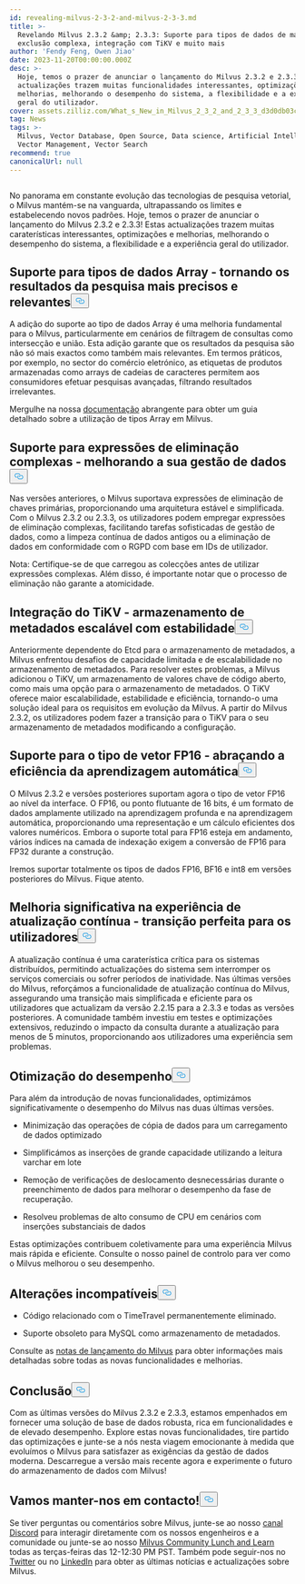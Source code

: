 ```yaml
---
id: revealing-milvus-2-3-2-and-milvus-2-3-3.md
title: >-
  Revelando Milvus 2.3.2 &amp; 2.3.3: Suporte para tipos de dados de matriz,
  exclusão complexa, integração com TiKV e muito mais
author: 'Fendy Feng, Owen Jiao'
date: 2023-11-20T00:00:00.000Z
desc: >-
  Hoje, temos o prazer de anunciar o lançamento do Milvus 2.3.2 e 2.3.3! Estas
  actualizações trazem muitas funcionalidades interessantes, optimizações e
  melhorias, melhorando o desempenho do sistema, a flexibilidade e a experiência
  geral do utilizador.
cover: assets.zilliz.com/What_s_New_in_Milvus_2_3_2_and_2_3_3_d3d0db03c3.png
tag: News
tags: >-
  Milvus, Vector Database, Open Source, Data science, Artificial Intelligence,
  Vector Management, Vector Search
recommend: true
canonicalUrl: null
---
```

<p>
  <span class="img-wrapper">
    <img translate="no" src="https://assets.zilliz.com/What_s_New_in_Milvus_2_3_2_and_2_3_3_d3d0db03c3.png" alt="" class="doc-image" id="" />
    <span></span>
  </span>
</p>
<p>No panorama em constante evolução das tecnologias de pesquisa vetorial, o Milvus mantém-se na vanguarda, ultrapassando os limites e estabelecendo novos padrões. Hoje, temos o prazer de anunciar o lançamento do Milvus 2.3.2 e 2.3.3! Estas actualizações trazem muitas caraterísticas interessantes, optimizações e melhorias, melhorando o desempenho do sistema, a flexibilidade e a experiência geral do utilizador.</p>
<h2 id="Support-for-Array-data-types---making-search-results-more-accurate-and-relevant" class="common-anchor-header">Suporte para tipos de dados Array - tornando os resultados da pesquisa mais precisos e relevantes<button data-href="#Support-for-Array-data-types---making-search-results-more-accurate-and-relevant" class="anchor-icon" translate="no">
      <svg translate="no"
        aria-hidden="true"
        focusable="false"
        height="20"
        version="1.1"
        viewBox="0 0 16 16"
        width="16"
      >
        <path
          fill="#0092E4"
          fill-rule="evenodd"
          d="M4 9h1v1H4c-1.5 0-3-1.69-3-3.5S2.55 3 4 3h4c1.45 0 3 1.69 3 3.5 0 1.41-.91 2.72-2 3.25V8.59c.58-.45 1-1.27 1-2.09C10 5.22 8.98 4 8 4H4c-.98 0-2 1.22-2 2.5S3 9 4 9zm9-3h-1v1h1c1 0 2 1.22 2 2.5S13.98 12 13 12H9c-.98 0-2-1.22-2-2.5 0-.83.42-1.64 1-2.09V6.25c-1.09.53-2 1.84-2 3.25C6 11.31 7.55 13 9 13h4c1.45 0 3-1.69 3-3.5S14.5 6 13 6z"
        ></path>
      </svg>
    </button></h2><p>A adição do suporte ao tipo de dados Array é uma melhoria fundamental para o Milvus, particularmente em cenários de filtragem de consultas como intersecção e união. Esta adição garante que os resultados da pesquisa são não só mais exactos como também mais relevantes. Em termos práticos, por exemplo, no sector do comércio eletrónico, as etiquetas de produtos armazenadas como arrays de cadeias de caracteres permitem aos consumidores efetuar pesquisas avançadas, filtrando resultados irrelevantes.</p>
<p>Mergulhe na nossa <a href="https://milvus.io/docs/array_data_type.md">documentação</a> abrangente para obter um guia detalhado sobre a utilização de tipos Array em Milvus.</p>
<h2 id="Support-for-complex-delete-expressions---improving-your-data-management" class="common-anchor-header">Suporte para expressões de eliminação complexas - melhorando a sua gestão de dados<button data-href="#Support-for-complex-delete-expressions---improving-your-data-management" class="anchor-icon" translate="no">
      <svg translate="no"
        aria-hidden="true"
        focusable="false"
        height="20"
        version="1.1"
        viewBox="0 0 16 16"
        width="16"
      >
        <path
          fill="#0092E4"
          fill-rule="evenodd"
          d="M4 9h1v1H4c-1.5 0-3-1.69-3-3.5S2.55 3 4 3h4c1.45 0 3 1.69 3 3.5 0 1.41-.91 2.72-2 3.25V8.59c.58-.45 1-1.27 1-2.09C10 5.22 8.98 4 8 4H4c-.98 0-2 1.22-2 2.5S3 9 4 9zm9-3h-1v1h1c1 0 2 1.22 2 2.5S13.98 12 13 12H9c-.98 0-2-1.22-2-2.5 0-.83.42-1.64 1-2.09V6.25c-1.09.53-2 1.84-2 3.25C6 11.31 7.55 13 9 13h4c1.45 0 3-1.69 3-3.5S14.5 6 13 6z"
        ></path>
      </svg>
    </button></h2><p>Nas versões anteriores, o Milvus suportava expressões de eliminação de chaves primárias, proporcionando uma arquitetura estável e simplificada. Com o Milvus 2.3.2 ou 2.3.3, os utilizadores podem empregar expressões de eliminação complexas, facilitando tarefas sofisticadas de gestão de dados, como a limpeza contínua de dados antigos ou a eliminação de dados em conformidade com o RGPD com base em IDs de utilizador.</p>
<p>Nota: Certifique-se de que carregou as colecções antes de utilizar expressões complexas. Além disso, é importante notar que o processo de eliminação não garante a atomicidade.</p>
<h2 id="TiKV-integration---scalable-metadata-storage-with-stability" class="common-anchor-header">Integração do TiKV - armazenamento de metadados escalável com estabilidade<button data-href="#TiKV-integration---scalable-metadata-storage-with-stability" class="anchor-icon" translate="no">
      <svg translate="no"
        aria-hidden="true"
        focusable="false"
        height="20"
        version="1.1"
        viewBox="0 0 16 16"
        width="16"
      >
        <path
          fill="#0092E4"
          fill-rule="evenodd"
          d="M4 9h1v1H4c-1.5 0-3-1.69-3-3.5S2.55 3 4 3h4c1.45 0 3 1.69 3 3.5 0 1.41-.91 2.72-2 3.25V8.59c.58-.45 1-1.27 1-2.09C10 5.22 8.98 4 8 4H4c-.98 0-2 1.22-2 2.5S3 9 4 9zm9-3h-1v1h1c1 0 2 1.22 2 2.5S13.98 12 13 12H9c-.98 0-2-1.22-2-2.5 0-.83.42-1.64 1-2.09V6.25c-1.09.53-2 1.84-2 3.25C6 11.31 7.55 13 9 13h4c1.45 0 3-1.69 3-3.5S14.5 6 13 6z"
        ></path>
      </svg>
    </button></h2><p>Anteriormente dependente do Etcd para o armazenamento de metadados, a Milvus enfrentou desafios de capacidade limitada e de escalabilidade no armazenamento de metadados. Para resolver estes problemas, a Milvus adicionou o TiKV, um armazenamento de valores chave de código aberto, como mais uma opção para o armazenamento de metadados. O TiKV oferece maior escalabilidade, estabilidade e eficiência, tornando-o uma solução ideal para os requisitos em evolução da Milvus. A partir do Milvus 2.3.2, os utilizadores podem fazer a transição para o TiKV para o seu armazenamento de metadados modificando a configuração.</p>
<h2 id="Support-for-FP16-vector-type---embracing-machine-learning-efficiency" class="common-anchor-header">Suporte para o tipo de vetor FP16 - abraçando a eficiência da aprendizagem automática<button data-href="#Support-for-FP16-vector-type---embracing-machine-learning-efficiency" class="anchor-icon" translate="no">
      <svg translate="no"
        aria-hidden="true"
        focusable="false"
        height="20"
        version="1.1"
        viewBox="0 0 16 16"
        width="16"
      >
        <path
          fill="#0092E4"
          fill-rule="evenodd"
          d="M4 9h1v1H4c-1.5 0-3-1.69-3-3.5S2.55 3 4 3h4c1.45 0 3 1.69 3 3.5 0 1.41-.91 2.72-2 3.25V8.59c.58-.45 1-1.27 1-2.09C10 5.22 8.98 4 8 4H4c-.98 0-2 1.22-2 2.5S3 9 4 9zm9-3h-1v1h1c1 0 2 1.22 2 2.5S13.98 12 13 12H9c-.98 0-2-1.22-2-2.5 0-.83.42-1.64 1-2.09V6.25c-1.09.53-2 1.84-2 3.25C6 11.31 7.55 13 9 13h4c1.45 0 3-1.69 3-3.5S14.5 6 13 6z"
        ></path>
      </svg>
    </button></h2><p>O Milvus 2.3.2 e versões posteriores suportam agora o tipo de vetor FP16 ao nível da interface. O FP16, ou ponto flutuante de 16 bits, é um formato de dados amplamente utilizado na aprendizagem profunda e na aprendizagem automática, proporcionando uma representação e um cálculo eficientes dos valores numéricos. Embora o suporte total para FP16 esteja em andamento, vários índices na camada de indexação exigem a conversão de FP16 para FP32 durante a construção.</p>
<p>Iremos suportar totalmente os tipos de dados FP16, BF16 e int8 em versões posteriores do Milvus. Fique atento.</p>
<h2 id="Significant-improvement-in-the-rolling-upgrade-experience---seamless-transition-for-users" class="common-anchor-header">Melhoria significativa na experiência de atualização contínua - transição perfeita para os utilizadores<button data-href="#Significant-improvement-in-the-rolling-upgrade-experience---seamless-transition-for-users" class="anchor-icon" translate="no">
      <svg translate="no"
        aria-hidden="true"
        focusable="false"
        height="20"
        version="1.1"
        viewBox="0 0 16 16"
        width="16"
      >
        <path
          fill="#0092E4"
          fill-rule="evenodd"
          d="M4 9h1v1H4c-1.5 0-3-1.69-3-3.5S2.55 3 4 3h4c1.45 0 3 1.69 3 3.5 0 1.41-.91 2.72-2 3.25V8.59c.58-.45 1-1.27 1-2.09C10 5.22 8.98 4 8 4H4c-.98 0-2 1.22-2 2.5S3 9 4 9zm9-3h-1v1h1c1 0 2 1.22 2 2.5S13.98 12 13 12H9c-.98 0-2-1.22-2-2.5 0-.83.42-1.64 1-2.09V6.25c-1.09.53-2 1.84-2 3.25C6 11.31 7.55 13 9 13h4c1.45 0 3-1.69 3-3.5S14.5 6 13 6z"
        ></path>
      </svg>
    </button></h2><p>A atualização contínua é uma caraterística crítica para os sistemas distribuídos, permitindo actualizações do sistema sem interromper os serviços comerciais ou sofrer períodos de inatividade. Nas últimas versões do Milvus, reforçámos a funcionalidade de atualização contínua do Milvus, assegurando uma transição mais simplificada e eficiente para os utilizadores que actualizam da versão 2.2.15 para a 2.3.3 e todas as versões posteriores. A comunidade também investiu em testes e optimizações extensivos, reduzindo o impacto da consulta durante a atualização para menos de 5 minutos, proporcionando aos utilizadores uma experiência sem problemas.</p>
<h2 id="Performance-optimization" class="common-anchor-header">Otimização do desempenho<button data-href="#Performance-optimization" class="anchor-icon" translate="no">
      <svg translate="no"
        aria-hidden="true"
        focusable="false"
        height="20"
        version="1.1"
        viewBox="0 0 16 16"
        width="16"
      >
        <path
          fill="#0092E4"
          fill-rule="evenodd"
          d="M4 9h1v1H4c-1.5 0-3-1.69-3-3.5S2.55 3 4 3h4c1.45 0 3 1.69 3 3.5 0 1.41-.91 2.72-2 3.25V8.59c.58-.45 1-1.27 1-2.09C10 5.22 8.98 4 8 4H4c-.98 0-2 1.22-2 2.5S3 9 4 9zm9-3h-1v1h1c1 0 2 1.22 2 2.5S13.98 12 13 12H9c-.98 0-2-1.22-2-2.5 0-.83.42-1.64 1-2.09V6.25c-1.09.53-2 1.84-2 3.25C6 11.31 7.55 13 9 13h4c1.45 0 3-1.69 3-3.5S14.5 6 13 6z"
        ></path>
      </svg>
    </button></h2><p>Para além da introdução de novas funcionalidades, optimizámos significativamente o desempenho do Milvus nas duas últimas versões.</p>
<ul>
<li><p>Minimização das operações de cópia de dados para um carregamento de dados optimizado</p></li>
<li><p>Simplificámos as inserções de grande capacidade utilizando a leitura varchar em lote</p></li>
<li><p>Remoção de verificações de deslocamento desnecessárias durante o preenchimento de dados para melhorar o desempenho da fase de recuperação.</p></li>
<li><p>Resolveu problemas de alto consumo de CPU em cenários com inserções substanciais de dados</p></li>
</ul>
<p>Estas optimizações contribuem coletivamente para uma experiência Milvus mais rápida e eficiente. Consulte o nosso painel de controlo para ver como o Milvus melhorou o seu desempenho.</p>
<h2 id="Incompatible-changes" class="common-anchor-header">Alterações incompatíveis<button data-href="#Incompatible-changes" class="anchor-icon" translate="no">
      <svg translate="no"
        aria-hidden="true"
        focusable="false"
        height="20"
        version="1.1"
        viewBox="0 0 16 16"
        width="16"
      >
        <path
          fill="#0092E4"
          fill-rule="evenodd"
          d="M4 9h1v1H4c-1.5 0-3-1.69-3-3.5S2.55 3 4 3h4c1.45 0 3 1.69 3 3.5 0 1.41-.91 2.72-2 3.25V8.59c.58-.45 1-1.27 1-2.09C10 5.22 8.98 4 8 4H4c-.98 0-2 1.22-2 2.5S3 9 4 9zm9-3h-1v1h1c1 0 2 1.22 2 2.5S13.98 12 13 12H9c-.98 0-2-1.22-2-2.5 0-.83.42-1.64 1-2.09V6.25c-1.09.53-2 1.84-2 3.25C6 11.31 7.55 13 9 13h4c1.45 0 3-1.69 3-3.5S14.5 6 13 6z"
        ></path>
      </svg>
    </button></h2><ul>
<li><p>Código relacionado com o TimeTravel permanentemente eliminado.</p></li>
<li><p>Suporte obsoleto para MySQL como armazenamento de metadados.</p></li>
</ul>
<p>Consulte as <a href="https://milvus.io/docs/release_notes.md">notas de lançamento do Milvus</a> para obter informações mais detalhadas sobre todas as novas funcionalidades e melhorias.</p>
<h2 id="Conclusion" class="common-anchor-header">Conclusão<button data-href="#Conclusion" class="anchor-icon" translate="no">
      <svg translate="no"
        aria-hidden="true"
        focusable="false"
        height="20"
        version="1.1"
        viewBox="0 0 16 16"
        width="16"
      >
        <path
          fill="#0092E4"
          fill-rule="evenodd"
          d="M4 9h1v1H4c-1.5 0-3-1.69-3-3.5S2.55 3 4 3h4c1.45 0 3 1.69 3 3.5 0 1.41-.91 2.72-2 3.25V8.59c.58-.45 1-1.27 1-2.09C10 5.22 8.98 4 8 4H4c-.98 0-2 1.22-2 2.5S3 9 4 9zm9-3h-1v1h1c1 0 2 1.22 2 2.5S13.98 12 13 12H9c-.98 0-2-1.22-2-2.5 0-.83.42-1.64 1-2.09V6.25c-1.09.53-2 1.84-2 3.25C6 11.31 7.55 13 9 13h4c1.45 0 3-1.69 3-3.5S14.5 6 13 6z"
        ></path>
      </svg>
    </button></h2><p>Com as últimas versões do Milvus 2.3.2 e 2.3.3, estamos empenhados em fornecer uma solução de base de dados robusta, rica em funcionalidades e de elevado desempenho. Explore estas novas funcionalidades, tire partido das optimizações e junte-se a nós nesta viagem emocionante à medida que evoluímos o Milvus para satisfazer as exigências da gestão de dados moderna. Descarregue a versão mais recente agora e experimente o futuro do armazenamento de dados com Milvus!</p>
<h2 id="Let’s-keep-in-touch" class="common-anchor-header">Vamos manter-nos em contacto!<button data-href="#Let’s-keep-in-touch" class="anchor-icon" translate="no">
      <svg translate="no"
        aria-hidden="true"
        focusable="false"
        height="20"
        version="1.1"
        viewBox="0 0 16 16"
        width="16"
      >
        <path
          fill="#0092E4"
          fill-rule="evenodd"
          d="M4 9h1v1H4c-1.5 0-3-1.69-3-3.5S2.55 3 4 3h4c1.45 0 3 1.69 3 3.5 0 1.41-.91 2.72-2 3.25V8.59c.58-.45 1-1.27 1-2.09C10 5.22 8.98 4 8 4H4c-.98 0-2 1.22-2 2.5S3 9 4 9zm9-3h-1v1h1c1 0 2 1.22 2 2.5S13.98 12 13 12H9c-.98 0-2-1.22-2-2.5 0-.83.42-1.64 1-2.09V6.25c-1.09.53-2 1.84-2 3.25C6 11.31 7.55 13 9 13h4c1.45 0 3-1.69 3-3.5S14.5 6 13 6z"
        ></path>
      </svg>
    </button></h2><p>Se tiver perguntas ou comentários sobre Milvus, junte-se ao nosso <a href="https://discord.com/invite/8uyFbECzPX">canal Discord</a> para interagir diretamente com os nossos engenheiros e a comunidade ou junte-se ao nosso <a href="https://discord.com/invite/RjNbk8RR4f">Milvus Community Lunch and Learn</a> todas as terças-feiras das 12-12:30 PM PST. Também pode seguir-nos no <a href="https://twitter.com/milvusio">Twitter</a> ou no <a href="https://www.linkedin.com/company/the-milvus-project">LinkedIn</a> para obter as últimas notícias e actualizações sobre Milvus.</p>
